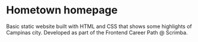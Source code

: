 # Hometown homepage
 Basic static website built with HTML and CSS that shows some highlights of Campinas city. Developed as part of the Frontend Career Path @ Scrimba.

